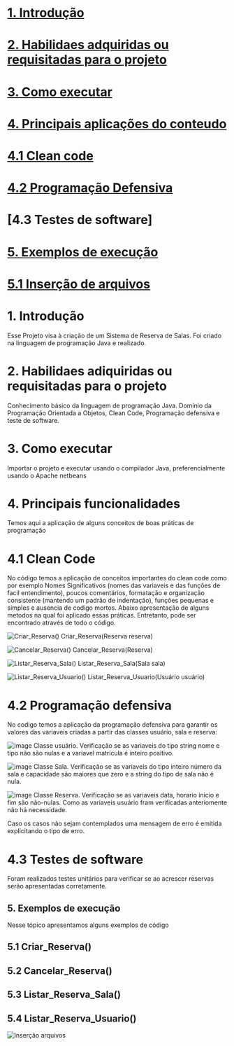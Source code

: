 
# [1. Introdução](https://github.com/ThaynanPaulo/Sistema_Reserva_Salas/blob/main/README.md#1-introdu%C3%A7%C3%A3o-1)
# [2. Habilidaes adquiridas ou requisitadas para o projeto](https://github.com/ThaynanPaulo/Sistema_Reserva_Salas/blob/main/README.md#2-habilidaes-adiquiridas-ou-requisitadas-para-o-projeto-1)
# [3. Como executar](https://github.com/ThaynanPaulo/Sistema_Reserva_Salas/blob/main/README.md#3-como-executar-1)
# [4. Principais aplicações do conteudo](https://github.com/ThaynanPaulo/Sistema_Reserva_Salas/blob/main/README.md#4-principais-funcionalidades)
# [4.1 Clean code](https://github.com/ThaynanPaulo/Sistema_Reserva_Salas/blob/main/README.md#41-clean-code-1)
# [4.2 Programação Defensiva](https://github.com/ThaynanPaulo/Sistema_Reserva_Salas/blob/main/README.md#41-modo-de-gerenciamento-de-busca-1)
# [4.3 Testes de software] 
# [5. Exemplos de execução](https://github.com/ThaynanPaulo/Sistema_Reserva_Salas/blob/main/README.md#5-exemplos-de-execu%C3%A7%C3%A3o-1)
# [5.1 Inserção de arquivos](https://github.com/ThaynanPaulo/Sistema_Reserva_Salas/blob/main/README.md#51-inser%C3%A7%C3%A3o-de-arquivos-1)
 

# 1. Introdução
Esse Projeto visa à criação de um Sistema de Reserva de Salas. Foi criado na linguagem de programação Java e realizado.

# 2. Habilidaes adiquiridas ou requisitadas para o projeto
Conhecimento básico da linguagem de programação Java. Domínio da Programação Orientada a Objetos, Clean Code, Programação defensiva e teste de software.

# 3. Como executar
Importar o projeto e executar usando o compilador Java, preferencialmente usando o Apache netbeans

# 4. Principais funcionalidades

Temos aqui a aplicação de alguns conceitos de boas práticas de programação

# 4.1 Clean Code

No código temos a aplicação de conceitos importantes do clean code como por exemplo Nomes Significativos (nomes das variaveis e das funções de facil entendimento), poucos comentários, formatação e organização consistente (mantendo um padrão de indentação), funções pequenas e simples e ausencia de codigo mortos. Abaixo apresentação de alguns metodos na qual foi aplicado essas práticas. Entretanto, pode ser encontrado através de todo o código.

![Criar_Reserva()](https://github.com/user-attachments/assets/a8c3d236-d899-4343-ac31-c9cee7ca93c9)
Criar_Reserva(Reserva reserva)


![Cancelar_Reserva()](https://github.com/user-attachments/assets/66ef2e6d-ec87-41ea-91cd-f6607180e66d)
Cancelar_Reserva(Reserva)


![Listar_Reserva_Sala()](https://github.com/user-attachments/assets/abdca9d9-27ca-452e-b46d-d98e1fbb7966)
Listar_Reserva_Sala(Sala sala)

![Listar_Reserva_Usuario()](https://github.com/user-attachments/assets/7509e322-e768-4ca6-bfb6-176fbef59867)
Listar_Reserva_Usuario(Usuário usuário)

# 4.2 Programação defensiva

No codigo temos a aplicação da programação defensiva para garantir os valores das variaveis criadas a partir das classes usuário, sala e reserva:


![image](https://github.com/user-attachments/assets/5316f795-c2a6-41cb-beac-ae1432278cd8)
Classe usuário. Verificação se as variaveis do tipo string nome e tipo não são nulas e a variavel matrícula é inteiro positivo.

![image](https://github.com/user-attachments/assets/f2e64bf2-8978-41f7-be76-679a8b99c6fd)
Classe Sala. Verificação se as variaveis do tipo inteiro número da sala e capacidade são maiores que zero e a string do tipo de sala não é nula.

![image](https://github.com/user-attachments/assets/4d245efa-bdfa-4773-af37-9e4b37d75910)
Classe Reserva. Verificação se as variaveis data, horario inicio e fim são não-nulas. Como as variaveis usuário fram verificadas anteriomente não há necessidade.

Caso os casos não sejam contemplados uma mensagem de erro é emitida explicitando o tipo de erro.

# 4.3 Testes de software 

 Foram realizados testes unitários para verificar se ao acrescer reservas serão apresentadas corretamente.

 ## 5. Exemplos de execução

Nesse tópico apresentamos alguns exemplos de código

## 5.1 Criar_Reserva()



## 5.2 Cancelar_Reserva()


## 5.3 Listar_Reserva_Sala()



## 5.4 Listar_Reserva_Usuario()





![Inserção arquivos](https://github.com/user-attachments/assets/5d43dc3b-9e75-4f50-b51a-196f83b5f063)


